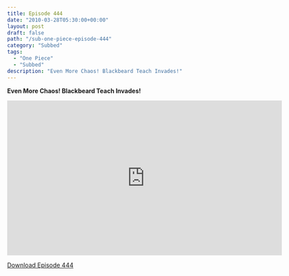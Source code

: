 ```yaml
---
title: Episode 444
date: "2010-03-28T05:30:00+00:00"
layout: post
draft: false
path: "/sub-one-piece-episode-444"
category: "Subbed"
tags:
  - "One Piece"
  - "Subbed"
description: "Even More Chaos! Blackbeard Teach Invades!"
---
```


**Even More Chaos! Blackbeard Teach Invades!**

<iframe width="640" height="360" src="https://www.rapidvideo.com/e/G6FRPEQWYF" frameborder="0" marginwidth=0 marginheight=0 scrolling=no allowfullscreen></iframe>

<a href="http://ouo.io/qs/eCodkFEQ?s=https://rapidvid.to/d/https://www.rapidvideo.com/e/G6FRPEQWYF">Download Episode 444</a>
